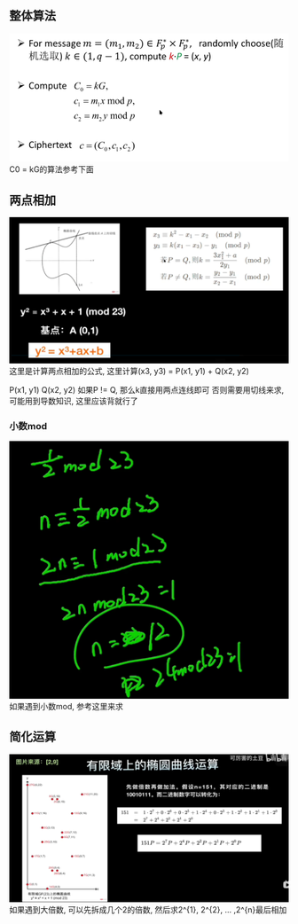 ## 整体算法

![](./ecc/process.png)
C0 = kG的算法参考下面

## 两点相加

![](./ecc/add_point.png)
这里是计算两点相加的公式, 这里计算(x3, y3) = P(x1, y1) + Q(x2, y2)

P(x1, y1)
Q(x2, y2)
如果P != Q, 那么k直接用两点连线即可
否则需要用切线来求, 可能用到导数知识, 这里应该背就行了

### 小数mod

![](./ecc/mod.png)
如果遇到小数mod, 参考这里来求

## 简化运算

![](./ecc/151.png)
如果遇到大倍数, 可以先拆成几个2的倍数, 然后求2^{1}, 2^{2}, ... ,2^{n}最后相加
